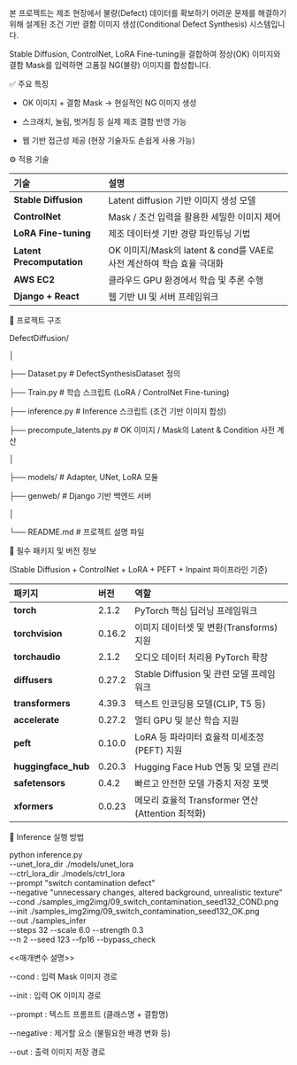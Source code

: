 본 프로젝트는 제조 현장에서 불량(Defect) 데이터를 확보하기 어려운 문제를 해결하기 위해 설계된
조건 기반 결함 이미지 생성(Conditional Defect Synthesis) 시스템입니다.

Stable Diffusion, ControlNet, LoRA Fine-tuning을 결합하여
정상(OK) 이미지와 결함 Mask를 입력하면 고품질 NG(불량) 이미지를 합성합니다.

✅ 주요 특징

- OK 이미지 + 결함 Mask → 현실적인 NG 이미지 생성

- 스크래치, 눌림, 벗겨짐 등 실제 제조 결함 반영 가능

- 웹 기반 접근성 제공 (현장 기술자도 손쉽게 사용 가능)


⚙️ 적용 기술

| 기술                        | 설명                                                 |
| :------------------------ | :------------------------------------------------- |
| **Stable Diffusion**      | Latent diffusion 기반 이미지 생성 모델                      |
| **ControlNet**            | Mask / 조건 입력을 활용한 세밀한 이미지 제어                       |
| **LoRA Fine-tuning**      | 제조 데이터셋 기반 경량 파인튜닝 기법                              |
| **Latent Precomputation** | OK 이미지/Mask의 latent & cond를 VAE로 사전 계산하여 학습 효율 극대화 |
| **AWS EC2**               | 클라우드 GPU 환경에서 학습 및 추론 수행                           |
| **Django + React**        | 웹 기반 UI 및 서버 프레임워크                                 |


📁 프로젝트 구조

DefectDiffusion/

│

├── Dataset.py              # DefectSynthesisDataset 정의

├── Train.py                # 학습 스크립트 (LoRA / ControlNet Fine-tuning)

├── inference.py            # Inference 스크립트 (조건 기반 이미지 합성)

├── precompute_latents.py   # OK 이미지 / Mask의 Latent & Condition 사전 계산

│

├── models/                 # Adapter, UNet, LoRA 모듈

├── genweb/                 # Django 기반 백엔드 서버

│

└── README.md               # 프로젝트 설명 파일


🧩 필수 패키지 및 버전 정보

(Stable Diffusion + ControlNet + LoRA + PEFT + Inpaint 파이프라인 기준)

| 패키지                 | 버전     | 역할                                     |
| :------------------ | :----- | :------------------------------------- |
| **torch**           | 2.1.2  | PyTorch 핵심 딥러닝 프레임워크                   |
| **torchvision**     | 0.16.2 | 이미지 데이터셋 및 변환(Transforms) 지원           |
| **torchaudio**      | 2.1.2  | 오디오 데이터 처리용 PyTorch 확장                 |
| **diffusers**       | 0.27.2 | Stable Diffusion 및 관련 모델 프레임워크         |
| **transformers**    | 4.39.3 | 텍스트 인코딩용 모델(CLIP, T5 등)                |
| **accelerate**      | 0.27.2 | 멀티 GPU 및 분산 학습 지원                      |
| **peft**            | 0.10.0 | LoRA 등 파라미터 효율적 미세조정(PEFT) 지원          |
| **huggingface_hub** | 0.20.3 | Hugging Face Hub 연동 및 모델 관리            |
| **safetensors**     | 0.4.2  | 빠르고 안전한 모델 가중치 저장 포맷                   |
| **xformers**        | 0.0.23 | 메모리 효율적 Transformer 연산 (Attention 최적화) |


🧪 Inference 실행 방법

python inference.py \
--unet_lora_dir ./models/unet_lora \
--ctrl_lora_dir ./models/ctrl_lora \
--prompt "switch contamination defect" \
--negative "unnecessary changes, altered background, unrealistic texture" \
--cond ./samples_img2img/09_switch_contamination_seed132_COND.png \
--init ./samples_img2img/09_switch_contamination_seed132_OK.png \
--out ./samples_infer \
--steps 32 --scale 6.0 --strength 0.3 \
--n 2 --seed 123 --fp16 --bypass_check


<<매개변수 설명>>

--cond : 입력 Mask 이미지 경로

--init : 입력 OK 이미지 경로

--prompt : 텍스트 프롬프트 (클래스명 + 결함명)

--negative : 제거할 요소 (불필요한 배경 변화 등)

--out : 출력 이미지 저장 경로

